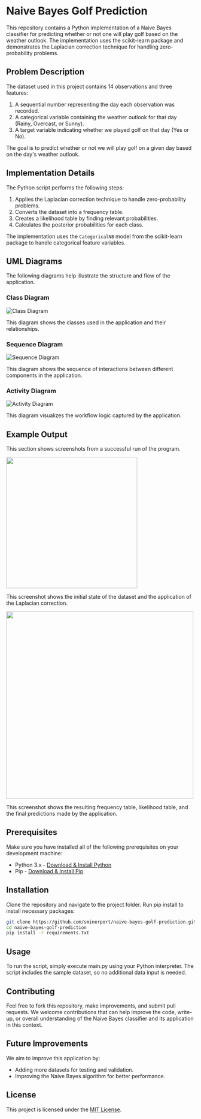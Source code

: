 # Naive Bayes Golf Prediction

This repository contains a Python implementation of a Naive Bayes classifier for predicting whether or not one will play golf based on the weather outlook. The implementation uses the scikit-learn package and demonstrates the Laplacian correction technique for handling zero-probability problems.

## Problem Description

The dataset used in this project contains 14 observations and three features:

1. A sequential number representing the day each observation was recorded.
2. A categorical variable containing the weather outlook for that day (Rainy, Overcast, or Sunny).
3. A target variable indicating whether we played golf on that day (Yes or No).

The goal is to predict whether or not we will play golf on a given day based on the day's weather outlook.

## Implementation Details

The Python script performs the following steps:

1. Applies the Laplacian correction technique to handle zero-probability problems.
2. Converts the dataset into a frequency table.
3. Creates a likelihood table by finding relevant probabilities.
4. Calculates the posterior probabilities for each class.

The implementation uses the `CategoricalNB` model from the scikit-learn package to handle categorical feature variables.

## UML Diagrams

The following diagrams help illustrate the structure and flow of the application.

### Class Diagram
![Class Diagram](uml/output/class/NaiveBayesClassDiagram.png)

This diagram shows the classes used in the application and their relationships.

### Sequence Diagram
![Sequence Diagram](uml/output/sequence/NaiveBayesSequenceDiagram.png)

This diagram shows the sequence of interactions between different components in the application.

### Activity Diagram
![Activity Diagram](uml/output/activity/NaiveBayesActivityDiagram.png)

This diagram visualizes the workflow logic captured by the application.

## Example Output

This section shows screenshots from a successful run of the program.

<img src="images/successful-output-1.png" width="350">

This screenshot shows the initial state of the dataset and the application of the Laplacian correction.

<img src="images/successful-output-2.png" width="500">

This screenshot shows the resulting frequency table, likelihood table, and the final predictions made by the application.

## Prerequisites

Make sure you have installed all of the following prerequisites on your development machine:

- Python 3.x - [Download & Install Python](https://www.python.org/downloads/)
- Pip - [Download & Install Pip](https://pip.pypa.io/en/stable/installing/)

## Installation

Clone the repository and navigate to the project folder. Run pip install to install necessary packages:

```bash
git clone https://github.com/sminerport/naive-bayes-golf-prediction.git
cd naive-bayes-golf-prediction
pip install -r requirements.txt
```

## Usage

To run the script, simply execute main.py using your Python interpreter. The script includes the sample dataset, so no additional data input is needed.

## Contributing

Feel free to fork this repository, make improvements, and submit pull requests. We welcome contributions that can help improve the code, write-up, or overall understanding of the Naive Bayes classifier and its application in this context.

## Future Improvements

We aim to improve this application by:

* Adding more datasets for testing and validation.
* Improving the Naive Bayes algorithm for better performance.

## License

This project is licensed under the [MIT License](LICENSE).

